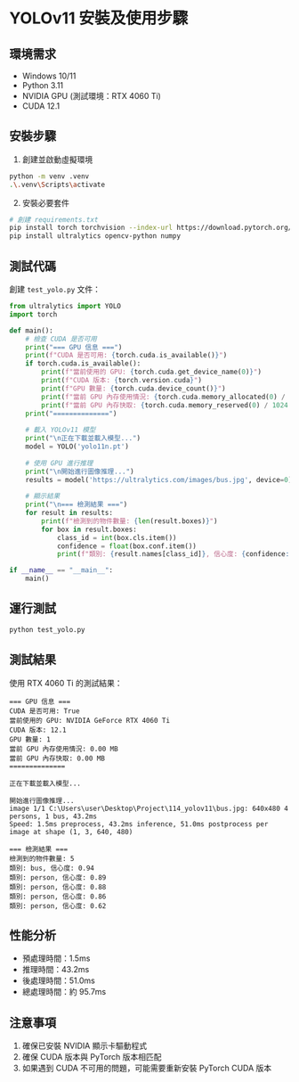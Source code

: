 # YOLOv11 安裝及使用步驟

## 環境需求
- Windows 10/11
- Python 3.11
- NVIDIA GPU (測試環境：RTX 4060 Ti)
- CUDA 12.1

## 安裝步驟

1. 創建並啟動虛擬環境
```bash
python -m venv .venv
.\.venv\Scripts\activate
```

2. 安裝必要套件
```bash
# 創建 requirements.txt
pip install torch torchvision --index-url https://download.pytorch.org/whl/cu121
pip install ultralytics opencv-python numpy
```

## 測試代碼

創建 `test_yolo.py` 文件：

```python
from ultralytics import YOLO
import torch

def main():
    # 檢查 CUDA 是否可用
    print("=== GPU 信息 ===")
    print(f"CUDA 是否可用: {torch.cuda.is_available()}")
    if torch.cuda.is_available():
        print(f"當前使用的 GPU: {torch.cuda.get_device_name(0)}")
        print(f"CUDA 版本: {torch.version.cuda}")
        print(f"GPU 數量: {torch.cuda.device_count()}")
        print(f"當前 GPU 內存使用情況: {torch.cuda.memory_allocated(0) / 1024 ** 2:.2f} MB")
        print(f"當前 GPU 內存快取: {torch.cuda.memory_reserved(0) / 1024 ** 2:.2f} MB")
    print("==============")
    
    # 載入 YOLOv11 模型
    print("\n正在下載並載入模型...")
    model = YOLO('yolo11n.pt')
    
    # 使用 GPU 進行推理
    print("\n開始進行圖像推理...")
    results = model('https://ultralytics.com/images/bus.jpg', device=0)
    
    # 顯示結果
    print("\n=== 檢測結果 ===")
    for result in results:
        print(f"檢測到的物件數量: {len(result.boxes)}")
        for box in result.boxes:
            class_id = int(box.cls.item())
            confidence = float(box.conf.item())
            print(f"類別: {result.names[class_id]}, 信心度: {confidence:.2f}")

if __name__ == "__main__":
    main()
```

## 運行測試

```bash
python test_yolo.py
```

## 測試結果

使用 RTX 4060 Ti 的測試結果：

```
=== GPU 信息 ===
CUDA 是否可用: True
當前使用的 GPU: NVIDIA GeForce RTX 4060 Ti
CUDA 版本: 12.1
GPU 數量: 1
當前 GPU 內存使用情況: 0.00 MB
當前 GPU 內存快取: 0.00 MB
==============

正在下載並載入模型...

開始進行圖像推理...
image 1/1 C:\Users\user\Desktop\Project\114_yolov11\bus.jpg: 640x480 4 persons, 1 bus, 43.2ms
Speed: 1.5ms preprocess, 43.2ms inference, 51.0ms postprocess per image at shape (1, 3, 640, 480)

=== 檢測結果 ===
檢測到的物件數量: 5
類別: bus, 信心度: 0.94
類別: person, 信心度: 0.89
類別: person, 信心度: 0.88
類別: person, 信心度: 0.86
類別: person, 信心度: 0.62
```

## 性能分析

- 預處理時間：1.5ms
- 推理時間：43.2ms
- 後處理時間：51.0ms
- 總處理時間：約 95.7ms

## 注意事項

1. 確保已安裝 NVIDIA 顯示卡驅動程式
2. 確保 CUDA 版本與 PyTorch 版本相匹配
3. 如果遇到 CUDA 不可用的問題，可能需要重新安裝 PyTorch CUDA 版本 